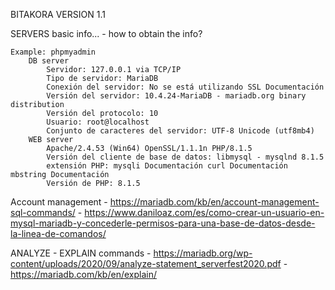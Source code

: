 BITAKORA VERSION 1.1

SERVERS basic info... 
    - how to obtain the info?

    Example: phpmyadmin
        DB server
            Servidor: 127.0.0.1 via TCP/IP
            Tipo de servidor: MariaDB
            Conexión del servidor: No se está utilizando SSL Documentación
            Versión del servidor: 10.4.24-MariaDB - mariadb.org binary distribution
            Versión del protocolo: 10
            Usuario: root@localhost
            Conjunto de caracteres del servidor: UTF-8 Unicode (utf8mb4)
        WEB server
            Apache/2.4.53 (Win64) OpenSSL/1.1.1n PHP/8.1.5
            Versión del cliente de base de datos: libmysql - mysqlnd 8.1.5
            extensión PHP: mysqli Documentación curl Documentación mbstring Documentación
            Versión de PHP: 8.1.5


Account management
    - https://mariadb.com/kb/en/account-management-sql-commands/
    - https://www.daniloaz.com/es/como-crear-un-usuario-en-mysql-mariadb-y-concederle-permisos-para-una-base-de-datos-desde-la-linea-de-comandos/

ANALYZE - EXPLAIN commands
    - https://mariadb.org/wp-content/uploads/2020/09/analyze-statement_serverfest2020.pdf
    - https://mariadb.com/kb/en/explain/


    